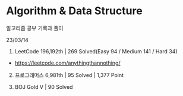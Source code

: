 # Algorithm & Data Structure

알고리즘 공부 기록과 풀이

23/03/14

1. LeetCode 196,192th | 269 Solved(Easy 94 / Medium 141 / Hard 34)
- https://leetcode.com/anythingthannothing/

2. 프로그래머스 6,981th | 95 Solved | 1,377 Point

3. BOJ Gold V | 90 Solved